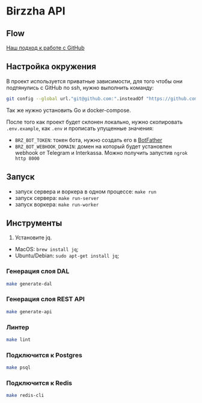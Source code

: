 # Birzzha API

## Flow

[Наш подход к работе с GitHub](https://www.notion.so/linch/GitHub-47e8ce54dda4417d89955617365e5859)

## Настройка окружения

В проект используется приватные зависимости, для того чтобы они подтянулись с GitHub по ssh, нужно выполнить команду:

```bash
git config --global url."git@github.com:".insteadOf "https://github.com/"
```

Так же нужно установить Go и docker-compose.

После того как проект будет склонен локально, нужно скопировать `.env.example`, как `.env` и прописать упущенные значения: 
  - `BRZ_BOT_TOKEN`: токен бота, нужно создать его в [BotFather](https://t.me/BotFather)
  - `BRZ_BOT_WEBHOOK_DOMAIN`: домен на который будет установлен webhook от Telegram и Interkassa. Можно получить запустив `ngrok http 8000`

## Запуск

- запуск сервера и воркера в одном процессе:  `make run`
- запуск сервера: `make run-server`
- запуск воркера: `make run-worker`

## Инструменты

1. Установите jq. 
  - MacOS: `brew install jq`;
  - Ubuntu/Debian: `sudo apt-get install jq`; 

### Генерация слоя DAL

```bash
make generate-dal
```

### Генерация слоя REST API

```bash
make generate-api
```

### Линтер

```bash
make lint
```

### Подключится к Postgres

```bash
make psql
```

### Подключится к Redis

```bash
make redis-cli
```

